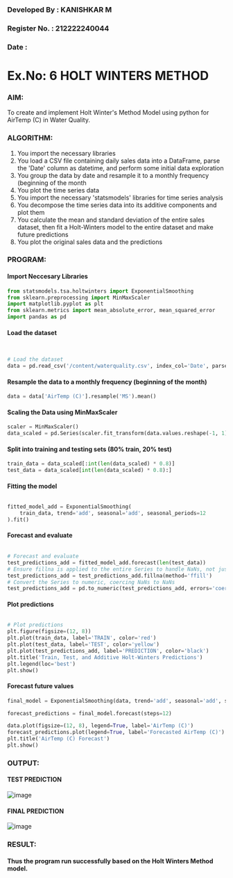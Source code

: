 ### Developed By : KANISHKAR M
### Register No. : 212222240044
### Date : 

# Ex.No: 6               HOLT WINTERS METHOD


### AIM:

To create and implement Holt Winter's Method Model using python for AirTemp (C) in Water Quality.



### ALGORITHM:

1. You import the necessary libraries
2. You load a CSV file containing daily sales data into a DataFrame, parse the 'Date' column as
datetime, and perform some initial data exploration
3. You group the data by date and resample it to a monthly frequency (beginning of the month
4. You plot the time series data
5. You import the necessary 'statsmodels' libraries for time series analysis
6. You decompose the time series data into its additive components and plot them
7. You calculate the mean and standard deviation of the entire sales dataset, then fit a Holt-Winters model to the entire dataset and make future predictions
8. You plot the original sales data and the predictions

### PROGRAM:

#### Import Neccesary Libraries
```py
from statsmodels.tsa.holtwinters import ExponentialSmoothing
from sklearn.preprocessing import MinMaxScaler
import matplotlib.pyplot as plt
from sklearn.metrics import mean_absolute_error, mean_squared_error
import pandas as pd
```

#### Load the dataset

```py


# Load the dataset
data = pd.read_csv('/content/waterquality.csv', index_col='Date', parse_dates=True)


```

#### Resample the data to a monthly frequency (beginning of the month)

```py
data = data['AirTemp (C)'].resample('MS').mean()


```
#### Scaling the Data using MinMaxScaler 


```py
scaler = MinMaxScaler()
data_scaled = pd.Series(scaler.fit_transform(data.values.reshape(-1, 1)).flatten(), index=data.index)
```

#### Split into training and testing sets (80% train, 20% test)

```py
train_data = data_scaled[:int(len(data_scaled) * 0.8)]
test_data = data_scaled[int(len(data_scaled) * 0.8):]
```

#### Fitting the model
```py

fitted_model_add = ExponentialSmoothing(
    train_data, trend='add', seasonal='add', seasonal_periods=12
).fit()


```

#### Forecast and evaluate

```py

# Forecast and evaluate
test_predictions_add = fitted_model_add.forecast(len(test_data))
# Ensure fillna is applied to the entire Series to handle NaNs, not just the forecast
test_predictions_add = test_predictions_add.fillna(method='ffill')
# Convert the Series to numeric, coercing NaNs to NaNs
test_predictions_add = pd.to_numeric(test_predictions_add, errors='coerce')
```



#### Plot predictions


```py

# Plot predictions
plt.figure(figsize=(12, 8))
plt.plot(train_data, label='TRAIN', color='red')
plt.plot(test_data, label='TEST', color='yellow')
plt.plot(test_predictions_add, label='PREDICTION', color='black')
plt.title('Train, Test, and Additive Holt-Winters Predictions')
plt.legend(loc='best')
plt.show()
```

#### Forecast future values

```py
final_model = ExponentialSmoothing(data, trend='add', seasonal='add', seasonal_periods=12).fit()

forecast_predictions = final_model.forecast(steps=12)
```

```py
data.plot(figsize=(12, 8), legend=True, label='AirTemp (C)')
forecast_predictions.plot(legend=True, label='Forecasted AirTemp (C)')
plt.title('AirTemp (C) Forecast')
plt.show()
```



### OUTPUT:

#### TEST PREDICTION

![image](https://github.com/user-attachments/assets/214a789a-ccab-47ec-a3e6-50ac5391dc33)


#### FINAL PREDICTION

![image](https://github.com/user-attachments/assets/49097f3b-cce1-41ca-b579-ca6b3329cf1e)

### RESULT:

#### Thus the program run successfully based on the Holt Winters Method model.
